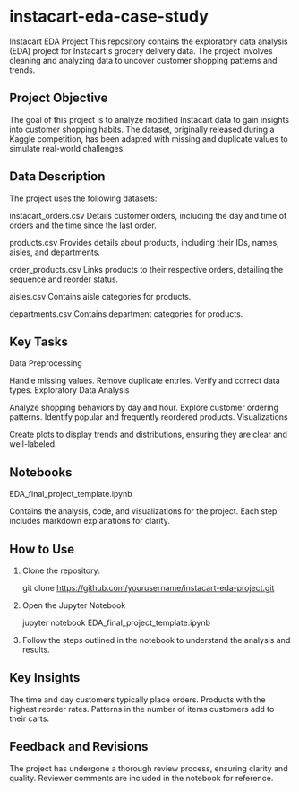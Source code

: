 # instacart-eda-case-study
Instacart EDA Project
This repository contains the exploratory data analysis (EDA) project for Instacart's grocery delivery data. The project involves cleaning and analyzing data to uncover customer shopping patterns and trends.

## Project Objective
The goal of this project is to analyze modified Instacart data to gain insights into customer shopping habits. The dataset, originally released during a Kaggle competition, has been adapted with missing and duplicate values to simulate real-world challenges.

## Data Description

The project uses the following datasets:

instacart_orders.csv
Details customer orders, including the day and time of orders and the time since the last order.

products.csv
Provides details about products, including their IDs, names, aisles, and departments.

order_products.csv
Links products to their respective orders, detailing the sequence and reorder status.

aisles.csv
Contains aisle categories for products.

departments.csv
Contains department categories for products.

## Key Tasks

Data Preprocessing

Handle missing values.
Remove duplicate entries.
Verify and correct data types.
Exploratory Data Analysis

Analyze shopping behaviors by day and hour.
Explore customer ordering patterns.
Identify popular and frequently reordered products.
Visualizations

Create plots to display trends and distributions, ensuring they are clear and well-labeled.

## Notebooks
EDA_final_project_template.ipynb

Contains the analysis, code, and visualizations for the project. Each step includes markdown explanations for clarity.

## How to Use

1. Clone the repository:
   
   git clone https://github.com/yourusername/instacart-eda-project.git

3. Open the Jupyter Notebook
   
     jupyter notebook EDA_final_project_template.ipynb

5. Follow the steps outlined in the notebook to understand the analysis and results.

## Key Insights

The time and day customers typically place orders.
Products with the highest reorder rates.
Patterns in the number of items customers add to their carts.

## Feedback and Revisions
The project has undergone a thorough review process, ensuring clarity and quality. Reviewer comments are included in the notebook for reference.
